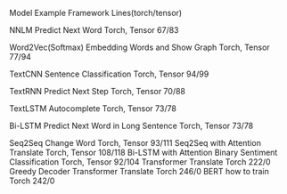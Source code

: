 Model 	Example 	Framework 	Lines(torch/tensor)

NNLM 	Predict Next Word 	Torch, Tensor 	67/83

Word2Vec(Softmax) 	Embedding Words and Show Graph 	Torch, Tensor 	77/94

TextCNN 	Sentence Classification 	Torch, Tensor 	94/99

TextRNN 	Predict Next Step 	Torch, Tensor 	70/88

TextLSTM 	Autocomplete 	Torch, Tensor 	73/78

Bi-LSTM 	Predict Next Word in Long Sentence 	Torch, Tensor 	73/78

Seq2Seq 	Change Word 	Torch, Tensor 	93/111
Seq2Seq with Attention 	Translate 	Torch, Tensor 	108/118
Bi-LSTM with Attention 	Binary Sentiment Classification 	Torch, Tensor 	92/104
Transformer 	Translate 	Torch 	222/0
Greedy Decoder Transformer 	Translate 	Torch 	246/0
BERT 	how to train 	Torch 	242/0
